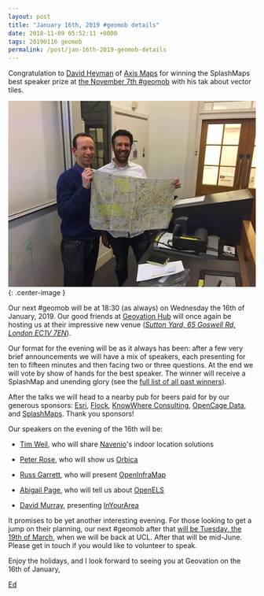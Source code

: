 ```yaml
--- 
layout: post
title: "January 16th, 2019 #geomob details"
date: 2018-11-09 05:52:11 +0000
tags: 20190116 geomob
permalink: /post/jan-16th-2019-geomob-details
---
```



Congratulation to [David Heyman](https://twitter.com/davidheyman) of 
[Axis Maps](https://www.axismaps.com/) for winning the SplashMaps best 
speaker prize at [the November 7th #geomob](/post/nov-7th-2018-geomob-details)
with his tak about vector tiles. 

![image](/images/geomob-201811.jpeg){: .center-image }

Our next #geomob will be at 18:30 (as always) on Wednesday the 
16th of January, 2019. 
Our good friends at [Geovation Hub](https://geovation.uk/hub/) 
will once again be hosting us at their impressive new venue (_[Sutton Yard, 65 Goswell Rd, London EC1V 7EN](https://www.openstreetmap.org/#map=19/51.52435/-0.09975)_).

Our format for the evening will be as it always has been: after a few very brief announcements we will have a mix of speakers, each presenting for ten to fifteen minutes and then facing two or three questions. At the end we will vote by show of hands for the best speaker. The winner will receive a SplashMap and unending glory (see the [full list of all past winners](http://geomobldn.org/past-speakers)). 

After the talks we will head to a nearby pub for beers paid for by our 
generous sponsors: 
[Esri](https://developers.arcgis.com/startups/),
[Flock](https://flockcover.com), 
[KnowWhere Consulting](https://knowwhereconsulting.co.uk/),
[OpenCage Data](https://opencagedata.com/), 
and [SplashMaps](http://www.splash-maps.com/).
Thank you sponsors! 

Our speakers on the evening of the 16th will be:

*  [Tim Weil](https://www.linkedin.com/in/tweil/), who will share [Navenio](https://www.navenio.com)'s indoor location solutions

*  [Peter Rose](https://twitter.com/the_peter_rose), who will show us [Orbica](https://orbica.world)

*  [Russ Garrett](https://twitter.com/russss), who will present [OpenInfraMap](https://openinframap.org)

*  [Abigail Page](https://twitter.com/abi_edin), who will tell us about [OpenELS](https://openels.eu)

*  [David Murray](https://www.davidmurray.media/), presenting [InYourArea](https://www.inyourarea.co.uk)

It promises to be yet another interesting evening. For those looking to get a 
jump on their planning, our next #geomob after that
[will be Tuesday, the 19th of March](/post/mar-19th-2019-geomob-details), when
we will be back at UCL. After that will be mid-June.
Please get in touch if you would like to volunteer to speak.

Enjoy the holidays, and I look forward to seeing you at Geovation on the 16th 
of January,

[Ed](https://twitter.com/freyfogle)